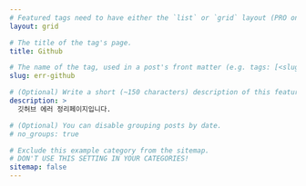 ```yaml
---
# Featured tags need to have either the `list` or `grid` layout (PRO only).
layout: grid

# The title of the tag's page.
title: Github

# The name of the tag, used in a post's front matter (e.g. tags: [<slug>]).
slug: err-github

# (Optional) Write a short (~150 characters) description of this featured tag.
description: >
  깃허브 에러 정리페이지입니다.

# (Optional) You can disable grouping posts by date.
# no_groups: true

# Exclude this example category from the sitemap.
# DON'T USE THIS SETTING IN YOUR CATEGORIES!
sitemap: false
---
```

